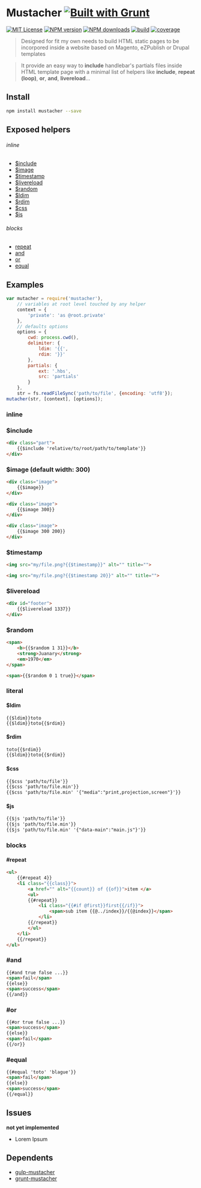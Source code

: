 <a name="description"></a>
# Mustacher [![Built with Grunt][grunt-img]](http://gruntjs.com/)

[![MIT License][license-img]][license-url] [![NPM version][npm-version-img]][npm-url] [![NPM downloads][npm-downloads-img]][npm-url] [![build][travis-img]][travis-url] [![coverage][coverall-img]][coverall-url]

> Designed for fit my own needs to build HTML static pages to be incorpored inside a website based on Magento, eZPublish or Drupal templates

> It provide an easy way to **include** handlebar's partials files inside HTML template page with a minimal list of helpers like **include**, **repeat (loop)**, **or**, **and**, **livereload**...

<a name="install"></a>
## Install

```bash
npm install mustacher --save
```

<a name="exposed-helpers"></a>
## Exposed helpers

###### inline

* [$include](#include)
* [$image](#image)
* [$timestamp](#timestamp)
* [$livereload](#livereload)
* [$random](#random)
* [$ldim](#literals)
* [$rdim](#literals)
* [$css](#imports)
* [$js](#imports)

###### blocks

* [repeat](#repeat)
* [and](#and)
* [or](#or)
* [equal](#equal)

## Examples

```js
var mutacher = require('mustacher'),
    // variables at root level touched by any helper
    context = {
        'private': 'as @root.private'
    },
    // defaults options
    options = {
        cwd: process.cwd(),
        delimiter: {
            ldim: '{{',
            rdim: '}}'
        },
        partials: {
            ext: '.hbs',
            src: 'partials'
        }
    },
    str = fs.readFileSync('path/to/file', {encoding: 'utf8'});
mutacher(str, [context], [options]);
```

### inline

<a name="include"><a>
### $include

```html
<div class="part">
    {{$include 'relative/to/root/path/to/template'}}
</div>
```

<a name="image"><a>
### $image (default width: 300)

```html
<div class="image">
    {{$image}}
</div>
```

```html
<div class="image">
    {{$image 300}}
</div>
```

```html
<div class="image">
    {{$image 300 200}}
</div>
```

<a name="timestamp"><a>
### $timestamp

```html
<img src="my/file.png?{{$timestamp}}" alt="" title="">
```

```html
<img src="my/file.png?{{$timestamp 20}}" alt="" title="">
```

<a name="livereload"><a>
### $livereload

```html
<div id="footer">
    {{$livereload 1337}}
</div>
```

<a name="random"><a>
### $random

```html
<span>
    <b>{{$random 1 31}}</b>
    <strong>Juanary</strong>
    <em>1970</em>
</span>
```

```html
<span>{{$random 0 1 true}}</span>
```

<a name="literals"><a>
### literal

#### $ldim
```html
{{$ldim}}toto
{{$ldim}}toto{{$rdim}}
```

#### $rdim
```html
toto{{$rdim}}
{{$ldim}}toto{{$rdim}}
```

#### $css
```html
{{$css 'path/to/file'}}
{{$css 'path/to/file.min'}}
{{$css 'path/to/file.min' '{"media":"print,projection,screen"}'}}
```

#### $js
```html
{{$js 'path/to/file'}}
{{$js 'path/to/file.min'}}
{{$js 'path/to/file.min' '{"data-main":"main.js"}'}}
```

### blocks

<a name="repeat"><a>
#### #repeat

```html
<ul>
    {{#repeat 4}}
    <li class="{{class}}">
        <a href="" alt="{{count}} of {{of}}">item </a>
        <ul>
        {{#repeat}}
            <li class="{{#if @first}}first{{/if}}">
                <span>sub item {{@../index}}/{{@index}}</span>
            </li>
        {{/repeat}}
        </ul>
    </li>
    {{/repeat}}
</ul>
```

<a name="and"><a>
### #and

```html
{{#and true false ...}}
<span>fail</span>
{{else}}
<span>success</span>
{{/and}}
```

<a name="or"><a>
### #or

```html
{{#or true false ...}}
<span>success</span>
{{else}}
<span>fail</span>
{{/or}}
```

<a name="equal"><a>
### #equal

```html
{{#equal 'toto' 'blague'}}
<span>fail</span>
{{else}}
<span>success</span>
{{/equal}}
```

<a name="issues"></a>
## Issues

**not yet implemented**

- Lorem Ipsum

<a name="dependents"></a>
## Dependents

- [gulp-mustacher](https://www.npmjs.com/package/gulp-mustacher)
- [grunt-mustacher](https://www.npmjs.com/package/grunt-mustacher)


[grunt-img]: https://cdn.gruntjs.com/builtwith.png
[license-img]: http://img.shields.io/badge/license-MIT-blue.svg?style=flat-square
[license-url]: LICENSE-MIT

[coverall-url]: https://coveralls.io/r/sixertoy/mustacher
[coverall-img]: https://img.shields.io/coveralls/sixertoy/mustacher.svg?style=flat-square

[travis-url]: https://travis-ci.org/sixertoy/mustacher
[travis-img]: http://img.shields.io/travis/sixertoy/mustacher.svg?style=flat-square

[npm-url]: https://npmjs.org/package/mustacher
[npm-version-img]: http://img.shields.io/npm/v/mustacher.svg?style=flat-square
[npm-downloads-img]: http://img.shields.io/npm/dm/mustacher.svg?style=flat-square
